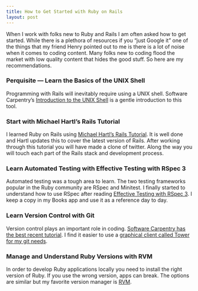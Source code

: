 ```yaml
---
title: How to Get Started with Ruby on Rails
layout: post
---
```

When I work with folks new to Ruby and Rails I am often asked how to get started. While there is a plethora of resources if you “just Google it” one of the things that my friend Henry pointed out to me is there is a lot of noise when it comes to coding content. Many folks new to coding flood the market with low quality content that hides the good stuff. So here are my recommendations.

### Perquisite — Learn the Basics of the UNIX Shell
Programming with Rails will inevitably require using a UNIX shell. Software Carpentry’s [Introduction to the UNIX Shell](https://swcarpentry.github.io/shell-novice/) is a gentle introduction to this tool.

### Start with Michael Hartl’s Rails Tutorial
I learned Ruby on Rails using [Michael Hartl’s Rails Tutorial](https://www.railstutorial.org). It is well done and Hartl updates this to cover the latest version of Rails. After working through this tutorial you will have made a clone of twitter. Along the way you will touch each part of the Rails stack and development process.

### Learn Automated Testing with Effective Testing with RSpec 3
Automated testing was a tough area to learn. The two testing frameworks popular in the Ruby community are RSpec and Minitest. I finally started to understand how to use RSpec after reading [Effective Testing with RSpec 3](https://pragprog.com/titles/rspec3/effective-testing-with-rspec-3/). I keep a copy in my Books app and use it as a reference day to day.

### Learn Version Control with Git
Version control plays an important role in coding. [Software Carpentry has the best recent tutorial](https://swcarpentry.github.io/git-novice/). I find it easier to use a [graphical client called Tower for my git needs](https://www.git-tower.com/help/guides/first-steps/get-started-with-tower/mac).

### Manage and Understand Ruby Versions with RVM
In order to develop Ruby applications locally you need to install the right version of Ruby. If you use the wrong version, apps can break. The options are similar but my favorite version manager is [RVM](https://rvm.io/rvm/install).
